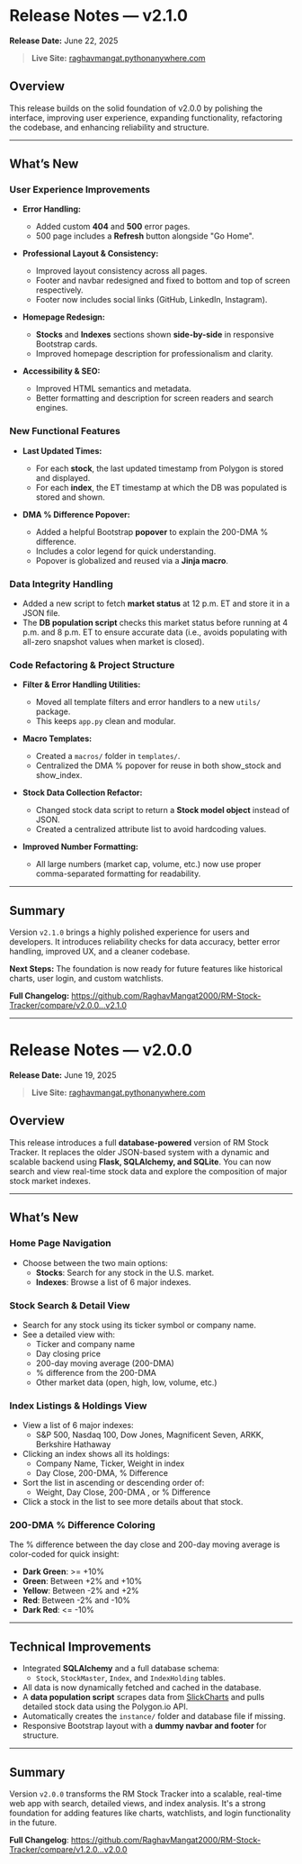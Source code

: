 # Release Notes — v2.1.0
**Release Date:** June 22, 2025

> **Live Site:** [raghavmangat.pythonanywhere.com](https://raghavmangat.pythonanywhere.com/)

## Overview

This release builds on the solid foundation of v2.0.0 by polishing the interface, improving user experience, expanding functionality, refactoring the codebase, and enhancing reliability and structure.

---

## What’s New

### User Experience Improvements

- **Error Handling:**
  - Added custom **404** and **500** error pages.
  - 500 page includes a **Refresh** button alongside "Go Home".

- **Professional Layout & Consistency:**
  - Improved layout consistency across all pages.
  - Footer and navbar redesigned and fixed to bottom and top of screen respectively.
  - Footer now includes social links (GitHub, LinkedIn, Instagram).

- **Homepage Redesign:**
  - **Stocks** and **Indexes** sections shown **side-by-side** in responsive Bootstrap cards.
  - Improved homepage description for professionalism and clarity.

- **Accessibility & SEO:**
  - Improved HTML semantics and metadata.
  - Better formatting and description for screen readers and search engines.

### New Functional Features

- **Last Updated Times:**
  - For each **stock**, the last updated timestamp from Polygon is stored and displayed.
  - For each **index**, the ET timestamp at which the DB was populated is stored and shown.

- **DMA % Difference Popover:**
  - Added a helpful Bootstrap **popover** to explain the 200-DMA % difference.
  - Includes a color legend for quick understanding.
  - Popover is globalized and reused via a **Jinja macro**.

### Data Integrity Handling

- Added a new script to fetch **market status** at 12 p.m. ET and store it in a JSON file.
- The **DB population script** checks this market status before running at 4 p.m. and 8 p.m. ET to ensure accurate data (i.e., avoids populating with all-zero snapshot values when market is closed).

### Code Refactoring & Project Structure

- **Filter & Error Handling Utilities:**
  - Moved all template filters and error handlers to a new `utils/` package.
  - This keeps `app.py` clean and modular.

- **Macro Templates:**
  - Created a `macros/` folder in `templates/`.
  - Centralized the DMA % popover for reuse in both show_stock and show_index.

- **Stock Data Collection Refactor:**
  - Changed stock data script to return a **Stock model object** instead of JSON.
  - Created a centralized attribute list to avoid hardcoding values.

- **Improved Number Formatting:**
  - All large numbers (market cap, volume, etc.) now use proper comma-separated formatting for readability.

---

## Summary

Version `v2.1.0` brings a highly polished experience for users and developers. It introduces reliability checks for data accuracy, better error handling, improved UX, and a cleaner codebase.

**Next Steps:** The foundation is now ready for future features like historical charts, user login, and custom watchlists.

**Full Changelog:** https://github.com/RaghavMangat2000/RM-Stock-Tracker/compare/v2.0.0...v2.1.0


------------------------------------------------------------------------------------------------------------


# Release Notes — v2.0.0
**Release Date:** June 19, 2025

> **Live Site:** [raghavmangat.pythonanywhere.com](https://raghavmangat.pythonanywhere.com/)

## Overview

This release introduces a full **database-powered** version of RM Stock Tracker. It replaces the older JSON-based system with a dynamic and scalable backend using **Flask, SQLAlchemy, and SQLite**. You can now search and view real-time stock data and explore the composition of major stock market indexes.

---

## What’s New

### Home Page Navigation

- Choose between the two main options:
  - **Stocks**: Search for any stock in the U.S. market.
  - **Indexes**: Browse a list of 6 major indexes.

### Stock Search & Detail View

- Search for any stock using its ticker symbol or company name.
- See a detailed view with:
  - Ticker and company name
  - Day closing price
  - 200-day moving average (200-DMA)
  - % difference from the 200-DMA
  - Other market data (open, high, low, volume, etc.)

### Index Listings & Holdings View

- View a list of 6 major indexes:
  - S&P 500, Nasdaq 100, Dow Jones, Magnificent Seven, ARKK, Berkshire Hathaway
- Clicking an index shows all its holdings:
  - Company Name, Ticker, Weight in index
  - Day Close, 200-DMA, % Difference
- Sort the list in ascending or descending order of:
  - Weight, Day Close, 200-DMA , or % Difference
- Click a stock in the list to see more details about that stock.

### 200-DMA % Difference Coloring

The % difference between the day close and 200-day moving average is color-coded for quick insight:

- **Dark Green**: >= +10%
- **Green**: Between +2% and +10%
- **Yellow**: Between -2% and +2%
- **Red**: Between -2% and -10%
- **Dark Red**: <= -10%

---

## Technical Improvements

- Integrated **SQLAlchemy** and a full database schema:
  - `Stock`, `StockMaster`, `Index`, and `IndexHolding` tables.
- All data is now dynamically fetched and cached in the database.
- A **data population script** scrapes data from [SlickCharts](https://www.slickcharts.com) and pulls detailed stock data using the Polygon.io API.
- Automatically creates the `instance/` folder and database file if missing.
- Responsive Bootstrap layout with a **dummy navbar and footer** for structure.

---

## Summary

Version `v2.0.0` transforms the RM Stock Tracker into a scalable, real-time web app with search, detailed views, and index analysis. It's a strong foundation for adding features like charts, watchlists, and login functionality in the future.

**Full Changelog**: https://github.com/RaghavMangat2000/RM-Stock-Tracker/compare/v1.2.0...v2.0.0